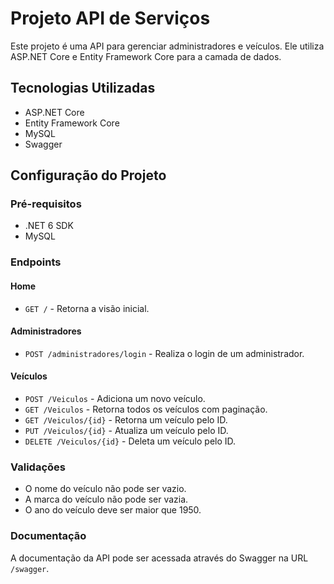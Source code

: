 # Projeto API de Serviços

Este projeto é uma API para gerenciar administradores e veículos. Ele utiliza ASP.NET Core e Entity Framework Core para a camada de dados.

## Tecnologias Utilizadas

- ASP.NET Core
- Entity Framework Core
- MySQL
- Swagger

## Configuração do Projeto

### Pré-requisitos

- .NET 6 SDK
- MySQL


### Endpoints

#### Home

- `GET /` - Retorna a visão inicial.

#### Administradores

- `POST /administradores/login` - Realiza o login de um administrador.

#### Veículos

- `POST /Veiculos` - Adiciona um novo veículo.
- `GET /Veiculos` - Retorna todos os veículos com paginação.
- `GET /Veiculos/{id}` - Retorna um veículo pelo ID.
- `PUT /Veiculos/{id}` - Atualiza um veículo pelo ID.
- `DELETE /Veiculos/{id}` - Deleta um veículo pelo ID.

### Validações

- O nome do veículo não pode ser vazio.
- A marca do veículo não pode ser vazia.
- O ano do veículo deve ser maior que 1950.

### Documentação

A documentação da API pode ser acessada através do Swagger na URL `/swagger`.


